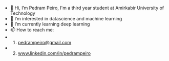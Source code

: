 - 👋 Hi, I’m Pedram Peiro, I'm a third year student at Amirkabir University of Technology
- 👀 I’m interested in datascience and machine learning
- 🌱 I’m currently learning deep learning
- 📫 How to reach me: 
- 1. pedrampeiro@gmail.com
- 2. www.linkedin.com/in/pedrampeiro

<!---
PedramPeiro/PedramPeiro is a ✨ special ✨ repository because its `README.md` (this file) appears on your GitHub profile.
You can click the Preview link to take a look at your changes.
--->
